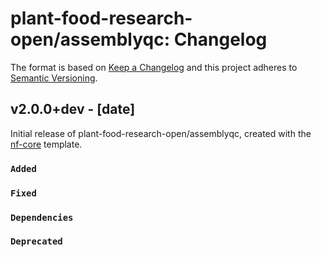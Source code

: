 # plant-food-research-open/assemblyqc: Changelog

The format is based on [Keep a Changelog](https://keepachangelog.com/en/1.0.0/)
and this project adheres to [Semantic Versioning](https://semver.org/spec/v2.0.0.html).

## v2.0.0+dev - [date]

Initial release of plant-food-research-open/assemblyqc, created with the [nf-core](https://nf-co.re/) template.

### `Added`

### `Fixed`

### `Dependencies`

### `Deprecated`
